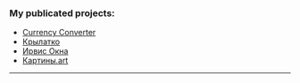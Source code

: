 ### My publicated projects:
+ [Currency Converter][1]
+ [Крылатко][2]
+ [Ирвис Окна][3]
+ [Картины.art][4]
-----
[1]: https://arthurseredaa.github.io/currency-converter/index.html "UAH -> USD"
[2]: https://arthurseredaa.github.io/chairs-store/index.html "Buy baby chair for your kids"
[3]: https://arthurseredaa.github.io/irvis-windows/index.html "Glazing of balconies for any taste, any complexity"
[4]: https://github.com/arthurseredaa/arthurseredaa.github.io/blob/master/paintings.art/index.html "Замовити портрет ніколи не було простіше"

